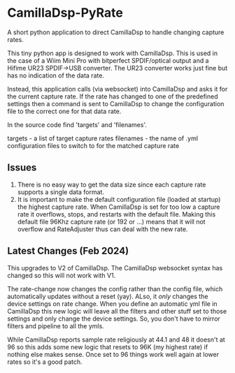 # CamillaDsp-PyRate
A short python application to direct CamillaDsp to handle changing capture rates.

This tiny python app is designed to work with CamillaDsp. This is used in the case of a Wiim Mini Pro with bitperfect SPDIF/optical output and a Hifime UR23 SPDIF->USB converter. The UR23 converter works just fine but has no indication of the data rate.

Instead, this application calls (via websocket) into CamillaDsp and asks it for the current capture rate. If the rate has changed to one of the predefined settings then a command is sent to CamillaDsp to change the configuration file to the correct one for that data rate.

In the source code find 'targets' and 'filenames'.

targets - a list of target capture rates
filenames - the name of .yml configuration files to switch to for the matched capture rate

## Issues

1. There is no easy way to get the data size since each capture rate supports a single data format.
2. It is important to make the default configuration file (loaded at startup) the highest capture rate. When CamillaDsp is set for too low a capture rate it overflows, stops, and restarts with the default file. Making this default file 96Khz capture rate (or 192 or ...) means that it will not overflow and RateAdjuster thus can deal with the new rate.

## Latest Changes (Feb 2024)

This upgrades to V2 of CamillaDsp.
The CamillaDsp websocket syntax has changed so this will not work with V1.

The rate-change now changes the config rather than the config file, which automatically updates without a reset (yay). ALso, it *only* changes the device settings on rate change. When you define an automatic yml file
in CamillaDsp this new logic will leave all the filters and other stuff set to those settings and only change the device settings. So, you don't have to mirror filters and pipeline to all the ymls.

While CamillaDsp reports sample rate religiously at 44.1 and 48 it doesn't at 96 so this adds
some new logic that resets to 96K (my highest rate) if nothing else makes sense. 
Once set to 96 things work well again at lower rates so it's a good patch.

